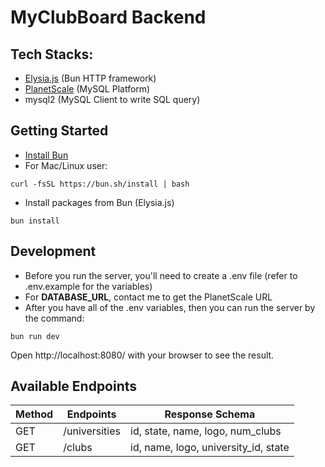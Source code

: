 # MyClubBoard Backend

## Tech Stacks:
- [Elysia.js](https://elysiajs.com/) (Bun HTTP framework)
- [PlanetScale](https://planetscale.com/) (MySQL Platform)
- mysql2 (MySQL Client to write SQL query)

## Getting Started
- [Install Bun](https://bun.sh/docs/installation)
- For Mac/Linux user:

```curl -fsSL https://bun.sh/install | bash ```

- Install packages from Bun (Elysia.js)

``` bun install ```

## Development
- Before you run the server, you'll need to create a .env file (refer to .env.example for the variables)
- For **DATABASE_URL**, contact me to get the PlanetScale URL
- After you have all of the .env variables, then you can run the server by the command:

```
bun run dev
```

Open http://localhost:8080/ with your browser to see the result.

## Available Endpoints
| Method  | Endpoints  | Response Schema |
| ------------- | ------------- | ------------- |
| GET  | /universities  | id, state, name, logo, num_clubs |
| GET | /clubs  | id, name, logo, university_id, state  |
